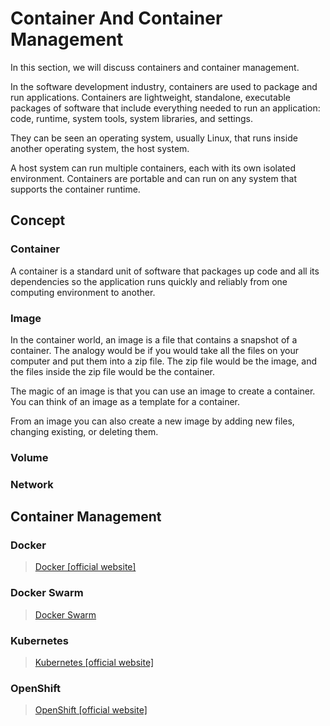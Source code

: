 # Container And Container Management

In this section, we will discuss containers and container management.

In the software development industry, containers are used to package and run applications. Containers are lightweight, standalone, executable packages of software that include everything needed to run an application: code, runtime, system tools, system libraries, and settings.

They can be seen an operating system, usually Linux, that runs inside another operating system, the host system.

A host system can run multiple containers, each with its own isolated environment. Containers are portable and can run on any system that supports the container runtime.

## Concept

### Container

A container is a standard unit of software that packages up code and all its dependencies so the application runs quickly and reliably from one computing environment to another.

### Image

In the container world, an image is a file that contains a snapshot of a container.
The analogy would be if you would take all the files on your computer and put them into a zip file. The zip file would be the image, and the files inside the zip file would be the container.

The magic of an image is that you can use an image to create a container. You can think of an image as a template for a container.

From an image you can also create a new image by adding new files, changing existing, or deleting them.

### Volume

### Network

## Container Management

### Docker

> [Docker [official website]](https://www.docker.com)

### Docker Swarm

> [Docker Swarm](https://docs.docker.com/engine/swarm/)

### Kubernetes

> [Kubernetes [official website]](https://kubernetes.io)


### OpenShift

> [OpenShift [official website]](https://www.openshift.com)
